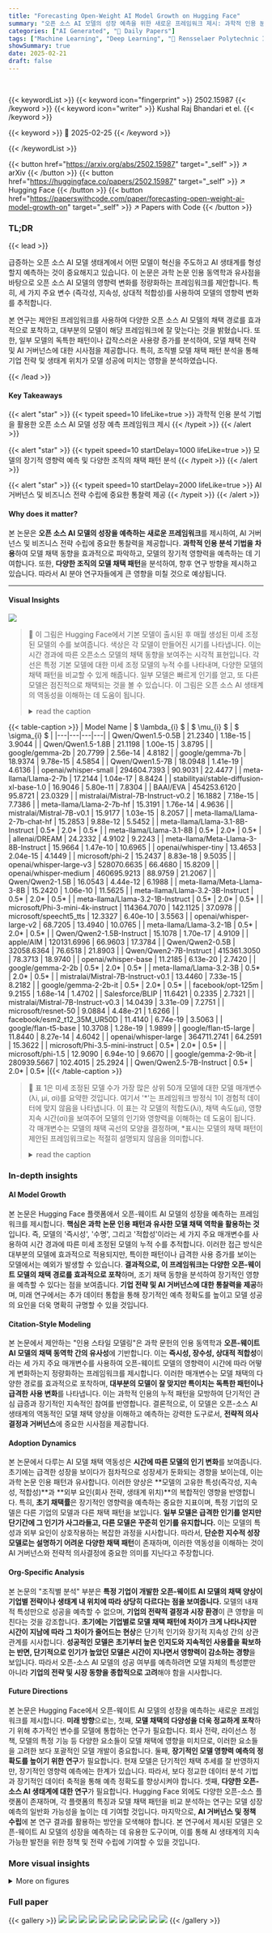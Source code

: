 ```yaml
---
title: "Forecasting Open-Weight AI Model Growth on Hugging Face"
summary: "오픈 소스 AI 모델의 성장 예측을 위한 새로운 프레임워크 제시: 과학적 인용 분석 기법을 활용, 모델 채택 동향 정확히 예측"
categories: ["AI Generated", "🤗 Daily Papers"]
tags: ["Machine Learning", "Deep Learning", "🏢 Rensselaer Polytechnic Institute",]
showSummary: true
date: 2025-02-21
draft: false
---
```


<br>

{{< keywordList >}}
{{< keyword icon="fingerprint" >}} 2502.15987 {{< /keyword >}}
{{< keyword icon="writer" >}} Kushal Raj Bhandari et el. {{< /keyword >}}
 
{{< keyword >}} 🤗 2025-02-25 {{< /keyword >}}
 
{{< /keywordList >}}

{{< button href="https://arxiv.org/abs/2502.15987" target="_self" >}}
↗ arXiv
{{< /button >}}
{{< button href="https://huggingface.co/papers/2502.15987" target="_self" >}}
↗ Hugging Face
{{< /button >}}
{{< button href="https://paperswithcode.com/paper/forecasting-open-weight-ai-model-growth-on" target="_self" >}}
↗ Papers with Code
{{< /button >}}




### TL;DR


{{< lead >}}

급증하는 오픈 소스 AI 모델 생태계에서 어떤 모델이 혁신을 주도하고 AI 생태계를 형성할지 예측하는 것이 중요해지고 있습니다. 이 논문은 과학 논문 인용 동역학과 유사점을 바탕으로 오픈 소스 AI 모델의 영향력 변화를 정량화하는 프레임워크를 제안합니다.  특히, 세 가지 주요 변수 (즉각성, 지속성, 상대적 적합성)를 사용하여 모델의 영향력 변화를 추적합니다.

본 연구는 제안된 프레임워크를 사용하여 다양한 오픈 소스 AI 모델의 채택 경로를 효과적으로 포착하고, 대부분의 모델이 해당 프레임워크에 잘 맞는다는 것을 밝혔습니다.  또한, 일부 모델의 독특한 패턴이나 갑작스러운 사용량 증가를 분석하여,  모델 채택 전략 및 AI 거버넌스에 대한 시사점을 제공합니다. 특히, 조직별 모델 채택 패턴 분석을 통해 기업 전략 및 생태계 위치가 모델 성공에 미치는 영향을 분석하였습니다.

{{< /lead >}}


#### Key Takeaways

{{< alert "star" >}}
{{< typeit speed=10 lifeLike=true >}} 과학적 인용 분석 기법을 활용한 오픈 소스 AI 모델 성장 예측 프레임워크 제시 {{< /typeit >}}
{{< /alert >}}

{{< alert "star" >}}
{{< typeit speed=10 startDelay=1000 lifeLike=true >}} 모델의 장기적 영향력 예측 및 다양한 조직의 채택 패턴 분석 {{< /typeit >}}
{{< /alert >}}

{{< alert "star" >}}
{{< typeit speed=10 startDelay=2000 lifeLike=true >}} AI 거버넌스 및 비즈니스 전략 수립에 중요한 통찰력 제공 {{< /typeit >}}
{{< /alert >}}

#### Why does it matter?
본 논문은 **오픈 소스 AI 모델의 성장을 예측하는 새로운 프레임워크**를 제시하여, AI 거버넌스 및 비즈니스 전략 수립에 중요한 통찰력을 제공합니다. **과학적 인용 분석 기법을 차용**하여 모델 채택 동향을 효과적으로 파악하고, 모델의 장기적 영향력을 예측하는 데 기여합니다. 또한, **다양한 조직의 모델 채택 패턴**을 분석하여, 향후 연구 방향을 제시하고 있습니다. 따라서 AI 분야 연구자들에게 큰 영향을 미칠 것으로 예상됩니다.

------
#### Visual Insights



![](https://arxiv.org/html/2502.15987/x1.png)

> 🔼 이 그림은 Hugging Face에서 기본 모델이 출시된 후 매월 생성된 미세 조정된 모델의 수를 보여줍니다. 색상은 각 모델이 만들어진 시기를 나타냅니다. 이는 시간 경과에 따른 오픈소스 모델의 채택 동향을 보여주는 시각적 표현입니다.  각 선은 특정 기본 모델에 대한 미세 조정 모델의 누적 수를 나타내며, 다양한 모델의 채택 패턴을 비교할 수 있게 해줍니다.  일부 모델은 빠르게 인기를 얻고, 또 다른 모델은 점진적으로 채택되는 것을 볼 수 있습니다. 이 그림은 오픈 소스 AI 생태계의 역동성을 이해하는 데 도움이 됩니다.
> <details>
> <summary>read the caption</summary>
> Figure 1: Monthly number of fine-tuned models after a base model’s release, with colors denoting the time when it was created.
> </details>





{{< table-caption >}}
| Model Name | $
\lambda_{i}
$ | $
\mu_{i}
$ | $
\sigma_{i}
$ |
|---|---|---|---|
| Qwen/Qwen1.5-0.5B | 21.2340 | 1.18e-15 | 3.9044 |
| Qwen/Qwen1.5-1.8B | 21.1198 | 1.00e-15 | 3.8795 |
| google/gemma-2b | 20.7799 | 2.56e-14 | 4.8182 |
| google/gemma-7b | 18.9374 | 9.78e-15 | 4.5854 |
| Qwen/Qwen1.5-7B | 18.0948 | 1.41e-19 | 4.6136 |
| openai/whisper-small | 294604.7393 | 90.9031 | 22.4477 |
| meta-llama/Llama-2-7b | 17.2144 | 1.04e-17 | 8.8424 |
| stabilityai/stable-diffusion-xl-base-1.0 | 16.9046 | 5.80e-11 | 7.8304 |
| BAAI/EVA | 454253.6120 | 95.8721 | 23.0329 |
| mistralai/Mistral-7B-Instruct-v0.2 | 16.1882 | 7.18e-15 | 7.7386 |
| meta-llama/Llama-2-7b-hf | 15.3191 | 1.76e-14 | 4.9636 |
| mistralai/Mistral-7B-v0.1 | 15.9177 | 1.03e-15 | 8.2057 |
| meta-llama/Llama-2-7b-chat-hf | 15.2853 | 9.88e-12 | 5.5452 |
| meta-llama/Llama-3.1-8B-Instruct | 0.5* | 2.0* | 0.5* |
| meta-llama/Llama-3.1-8B | 0.5* | 2.0* | 0.5* |
| allenai/DREAM | 24.2332 | 4.9102 | 9.2243 |
| meta-llama/Meta-Llama-3-8B-Instruct | 15.9664 | 1.47e-10 | 10.6965 |
| openai/whisper-tiny | 13.4653 | 2.04e-15 | 4.1449 |
| microsoft/phi-2 | 15.2437 | 8.83e-18 | 9.5035 |
| openai/whisper-large-v3 | 528070.6635 | 66.4680 | 15.8209 |
| openai/whisper-medium | 460695.9213 | 88.9759 | 21.2067 |
| Qwen/Qwen2-1.5B | 16.0543 | 4.44e-12 | 6.1988 |
| meta-llama/Meta-Llama-3-8B | 15.2420 | 1.06e-10 | 11.5625 |
| meta-llama/Llama-3.2-3B-Instruct | 0.5* | 2.0* | 0.5* |
| meta-llama/Llama-3.2-1B-Instruct | 0.5* | 2.0* | 0.5* |
| microsoft/Phi-3-mini-4k-instruct | 114364.7070 | 142.1125 | 37.0978 |
| microsoft/speecht5_tts | 12.3327 | 6.40e-10 | 3.5563 |
| openai/whisper-large-v2 | 68.7205 | 13.4940 | 10.0765 |
| meta-llama/Llama-3.2-1B | 0.5* | 2.0* | 0.5* |
| Qwen/Qwen2-1.5B-Instruct | 15.1078 | 1.70e-17 | 4.9109 |
| apple/AIM | 120131.6996 | 66.9603 | 17.3784 |
| Qwen/Qwen2-0.5B | 32058.6364 | 76.6518 | 21.8903 |
| Qwen/Qwen2-7B-Instruct | 415361.3050 | 78.3713 | 18.9740 |
| openai/whisper-base | 11.2185 | 6.13e-20 | 2.7420 |
| google/gemma-2-2b | 0.5* | 2.0* | 0.5* |
| meta-llama/Llama-3.2-3B | 0.5* | 2.0* | 0.5* |
| mistralai/Mistral-7B-Instruct-v0.1 | 13.4460 | 7.33e-15 | 8.2182 |
| google/gemma-2-2b-it | 0.5* | 2.0* | 0.5* |
| facebook/opt-125m | 9.2155 | 1.68e-14 | 1.4702 |
| Salesforce/BLIP | 11.6421 | 0.2335 | 2.7321 |
| mistralai/Mistral-7B-Instruct-v0.3 | 14.0439 | 3.31e-09 | 7.2751 |
| microsoft/resnet-50 | 9.0884 | 4.48e-21 | 1.6266 |
| facebook/esm2_t12_35M_UR50D | 11.4140 | 6.74e-19 | 3.5063 |
| google/flan-t5-base | 10.3708 | 1.28e-19 | 1.9899 |
| google/flan-t5-large | 11.8440 | 8.27e-14 | 4.6042 |
| openai/whisper-large | 364711.2741 | 64.2591 | 15.3622 |
| microsoft/Phi-3.5-mini-instruct | 0.5* | 2.0* | 0.5* |
| microsoft/phi-1.5 | 12.9090 | 6.94e-10 | 9.6670 |
| google/gemma-2-9b-it | 280939.5667 | 102.4015 | 25.2924 |
| Qwen/Qwen2.5-7B-Instruct | 0.5* | 2.0* | 0.5* |{{< /table-caption >}}

> 🔼 표 1은 미세 조정된 모델 수가 가장 많은 상위 50개 모델에 대한 모델 매개변수 (λi, μi, σi)를 요약한 것입니다. 여기서 '*'는 프레임워크 방정식 1이 경험적 데이터에 맞지 않음을 나타냅니다. 이 표는 각 모델의 적합도(λi), 채택 속도(μi), 영향 지속 시간(σi)을 보여주어 모델의 인기와 영향력을 이해하는 데 도움이 됩니다.  각 매개변수는 모델의 채택 곡선의 모양을 결정하며, *표시는 모델의 채택 패턴이 제안된 프레임워크로는 적절히 설명되지 않음을 의미합니다.
> <details>
> <summary>read the caption</summary>
> Table 1: Summary of model parameters (λisubscript𝜆𝑖\lambda_{i}italic_λ start_POSTSUBSCRIPT italic_i end_POSTSUBSCRIPT, μisubscript𝜇𝑖\mu_{i}italic_μ start_POSTSUBSCRIPT italic_i end_POSTSUBSCRIPT, σisubscript𝜎𝑖\sigma_{i}italic_σ start_POSTSUBSCRIPT italic_i end_POSTSUBSCRIPT) for different top 50 models with the largest number of fine-tuned models. Here, “*” indicates the framework equation 1 failed to fit the empirical data.
> </details>





### In-depth insights


#### AI Model Growth
본 논문은 Hugging Face 플랫폼에서 오픈-웨이트 AI 모델의 성장을 예측하는 프레임워크를 제시합니다. **핵심은 과학 논문 인용 패턴과 유사한 모델 채택 역학을 활용하는 것**입니다.  즉, 모델의 '즉시성', '수명', 그리고 '적합성'이라는 세 가지 주요 매개변수를 사용하여 시간 경과에 따른 미세 조정된 모델의 누적 수를 추적합니다.  이러한 접근 방식은 대부분의 모델에 효과적으로 적용되지만, 특이한 패턴이나 급격한 사용 증가를 보이는 모델에서는 예외가 발생할 수 있습니다.  **결과적으로, 이 프레임워크는 다양한 오픈-웨이트 모델의 채택 경로를 효과적으로 포착**하며, 조기 채택 동향을 분석하여 장기적인 영향을 예측할 수 있다는 점을 보여줍니다.  **기업 전략 및 AI 거버넌스에 대한 통찰력을 제공**하며,  미래 연구에서는 추가 데이터 통합을 통해 장기적인 예측 정확도를 높이고 모델 성공의 요인을 더욱 명확히 규명할 수 있을 것입니다.

#### Citation-Style Modeling
본 논문에서 제안하는 "인용 스타일 모델링"은 과학 문헌의 인용 동역학과 **오픈-웨이트 AI 모델의 채택 동역학 간의 유사성**에 기반합니다.  이는 **즉시성, 장수성, 상대적 적합성**이라는 세 가지 주요 매개변수를 사용하여 오픈-웨이트 모델의 영향력이 시간에 따라 어떻게 변화하는지 정량화하는 프레임워크를 제시합니다. 이러한 매개변수는 모델 채택의 다양한 경로를 효과적으로 포착하며, **대부분의 모델이 잘 맞지만 특이치는 독특한 패턴이나 급격한 사용 변화**를 나타냅니다.  이는 과학적 인용의 누적 패턴을 모방하여 단기적인 관심 급증과 장기적인 지속적인 참여를 반영합니다.  결론적으로, 이 모델은 오픈-소스 AI 생태계의 역동적인 모델 채택 양상을 이해하고 예측하는 강력한 도구로서, **전략적 의사결정과 거버넌스**에 중요한 시사점을 제공합니다.

#### Adoption Dynamics
본 논문에서 다루는 AI 모델 채택 역동성은 **시간에 따른 모델의 인기 변화**를 보여줍니다.  초기에는 급격한 성장을 보이다가 점차적으로 성장세가 둔화되는 경향을 보이는데, 이는 과학 논문 인용 패턴과 유사합니다.  이러한 양상은 **모델의 고유한 특성(즉각성, 지속성, 적합성)**과 **외부 요인(회사 전략, 생태계 위치)**의 복합적인 영향을 반영합니다. 특히, **초기 채택률**은 장기적인 영향력을 예측하는 중요한 지표이며, 특정 기업의 모델은 다른 기업의 모델과 다른 채택 패턴을 보입니다.  **일부 모델은 급격한 인기를 얻지만 단기간에 그 인기가 사그라들고, 다른 모델은 꾸준히 인기를 유지합니다.** 이는 모델의 특성과 외부 요인이 상호작용하는 복잡한 과정을 시사합니다.  따라서, **단순한 지수적 성장 모델로는 설명하기 어려운 다양한 채택 패턴**이 존재하며, 이러한 역동성을 이해하는 것이 AI 거버넌스와 전략적 의사결정에 중요한 의미를 지닌다고 주장합니다.

#### Org-Specific Analysis
본 논문의 "조직별 분석" 부분은 **특정 기업이 개발한 오픈-웨이트 AI 모델의 채택 양상이 기업별 전략이나 생태계 내 위치에 따라 상당히 다르다는 점을 보여줍니다.**  모델의 내재적 특성만으로 성공을 예측할 수 없으며, **기업의 전략적 결정과 시장 환경**이 큰 영향을 미친다는 것을 강조합니다.  **초기에는 기업별로 모델 채택 패턴에 차이가 크게 나타나지만 시간이 지남에 따라 그 차이가 줄어드는 현상**은 단기적 인기와 장기적 지속성 간의 상관관계를 시사합니다.  **성공적인 모델은 초기부터 높은 인지도와 지속적인 사용률을 확보하는 반면, 단기적으로 인기가 높았던 모델은 시간이 지나면서 영향력이 감소하는 경향**을 보입니다. 따라서 오픈-소스 AI 모델의 성공 여부를 예측하려면 모델 자체의 특성뿐만 아니라 **기업의 전략 및 시장 동향을 종합적으로 고려**해야 함을 시사합니다.

#### Future Directions
본 논문은 Hugging Face에서 오픈-웨이트 AI 모델의 성장을 예측하는 새로운 프레임워크를 제시합니다. **미래 방향**으로는, 첫째, **모델 채택의 다양성을 더욱 정교하게 포착**하기 위해 추가적인 변수를 모델에 통합하는 연구가 필요합니다. 회사 전략, 라이선스 정책, 모델의 특정 기능 등 다양한 요소들이 모델 채택에 영향을 미치므로, 이러한 요소들을 고려한 보다 포괄적인 모델 개발이 중요합니다. 둘째, **장기적인 모델 영향력 예측의 정확도를 높이기 위한 연구**가 필요합니다. 현재 모델은 단기적인 채택 추세를 잘 반영하지만, 장기적인 영향력 예측에는 한계가 있습니다. 따라서, 보다 정교한 데이터 분석 기법과 장기적인 데이터 축적을 통해 예측 정확도를 향상시켜야 합니다. 셋째, **다양한 오픈-소스 AI 생태계에 대한 연구**가 필요합니다. Hugging Face 외에도 다양한 오픈-소스 플랫폼이 존재하며, 각 플랫폼의 특징과 모델 채택 패턴을 비교 분석하는 연구는 모델 성장 예측의 일반화 가능성을 높이는 데 기여할 것입니다. 마지막으로, **AI 거버넌스 및 정책 수립**에 본 연구 결과를 활용하는 방안을 모색해야 합니다. 본 연구에서 제시된 모델은 오픈-웨이트 AI 모델의 성장을 예측하는 데 유용한 도구이며, 이를 통해 AI 생태계의 지속 가능한 발전을 위한 정책 및 전략 수립에 기여할 수 있을 것입니다.


### More visual insights

<details>
<summary>More on figures
</summary>


![](https://arxiv.org/html/2502.15987/x2.png)

> 🔼 그림 2는 개방형 가중치 AI 모델의 채택 역학을 이해하는 데 사용된 세 가지 주요 매개변수(즉각성(μi), 수명(σi), 상대적 적합도(λi))의 분포와 상관관계를 보여줍니다. (a)는 각 매개변수의 분포를 히스토그램으로 나타내며, 대부분의 모델이 특정 범위에 집중되어 있지만 일부는 극단적인 값을 가지는 이상치를 보임을 보여줍니다. (b)는 로그 스케일 축을 사용하여 즉각성, 수명, 상대적 적합도 간의 상관 관계를 산점도로 나타냅니다. 이는 모델의 채택 패턴의 다양성을 보여주는 것으로, 빠르게 성장하지만 단명하는 모델, 느리지만 지속적인 성장을 보이는 모델 등 다양한 양상을 시각적으로 보여줍니다.
> <details>
> <summary>read the caption</summary>
> Figure 2: (a) Distribution of values for λ𝜆\lambdaitalic_λ, μ𝜇\muitalic_μ, and σ𝜎\sigmaitalic_σ. (b) Pairwise relationships among immediacy (μisubscript𝜇𝑖\mu_{i}italic_μ start_POSTSUBSCRIPT italic_i end_POSTSUBSCRIPT), longevity (σisubscript𝜎𝑖\sigma_{i}italic_σ start_POSTSUBSCRIPT italic_i end_POSTSUBSCRIPT), and relative fitness (λisubscript𝜆𝑖\lambda_{i}italic_λ start_POSTSUBSCRIPT italic_i end_POSTSUBSCRIPT) on log-scale axes.
> </details>



![](https://arxiv.org/html/2502.15987/x3.png)

> 🔼 그림 3은 시간 경과에 따른 개방형 가중치 AI 모델의 채택 동향을 보여줍니다. 특히 상대적 적합도(λi)가 1에서 10 사이인 모델들에 대해 2개월, 6개월, 12개월 시점에서 미세 조정된 모델의 누적 수를 회사별로 나누어 밀도 그래프로 표현했습니다. 이는 각 회사의 모델들이 얼마나 빠르게 그리고 얼마나 오랫동안 채택되는지를 보여주는 시각적 자료입니다.  각 회사의 모델들이 시간이 지남에 따라 어떻게 다른 방식으로 채택되는지를 비교하여 분석할 수 있습니다.
> <details>
> <summary>read the caption</summary>
> Figure 3: Density plots illustrating the cumulative number of fine-tuned models for relative fitness of (1≤λi≤101subscript𝜆𝑖101\leq\lambda_{i}\leq 101 ≤ italic_λ start_POSTSUBSCRIPT italic_i end_POSTSUBSCRIPT ≤ 10) at the 2-month, 6-month, and 12-month marks, segmented by companies.
> </details>



![](https://arxiv.org/html/2502.15987/x4.png)

> 🔼 그림 4는 기본 모델이 공개된 이후 매월 누적된 미세 조정 모델의 수를 보여줍니다. 색상은 기본 모델의 생성 연도를 나타내며, 시간에 따른 미세 조정 패턴의 추세를 보여줍니다. 이 그래프는 시간이 지남에 따라 특정 기본 모델에 대한 미세 조정 모델의 수가 어떻게 변하는지 보여주어, 모델의 인기도와 영향력을 시각적으로 파악하는 데 도움이 됩니다. 각 선은 특정 기본 모델에 대한 미세 조정 모델의 누적 수를 나타내며, 색상은 모델이 처음 출시된 연도를 나타냅니다. 이를 통해 시간에 따른 모델의 인기 변화 추세와 미세 조정 패턴을 파악할 수 있습니다.
> <details>
> <summary>read the caption</summary>
> Figure 4: Monthly cumulative number of fine-tuned models following the release of the base model, with colors indicating the base models’ creation years, illustrating trends in fine-tuning patterns over time.
> </details>



![](https://arxiv.org/html/2502.15987/x5.png)

> 🔼 그림 5는 각 하위 그림이 하나의 모델을 나타내는 것을 보여줍니다. x축은 모델 공개 후 시간(월)을, y축은 로그 스케일 상의 누적 수치(citsuberscriptsubscript𝑐𝑖𝑡c_{i}^{t})를 나타냅니다. 빨간색 점은 실제 데이터 지점을, 파란색 곡선은 추출된 매개변수 (λisubscript𝜆𝑖 λ_{i}, μisubscript𝜇𝑖 μ_{i}, σisubscript𝜎𝑖 σ_{i})를 사용한 적합 함수를 나타냅니다. 이 그림은 다양한 AI 모델의 누적 채택 경향을 시간에 따라 보여주며, 각 하위 그림은 특정 모델을 나타냅니다. x축은 시간을, y축은 로그 스케일의 누적 수치를 나타냅니다. 빨간색 점은 실제 데이터 지점이고, 파란색 곡선은 추출된 매개변수를 사용한 적합 함수입니다. 이 함수는 대부분의 모델에 대한 누적 성장 패턴을 효과적으로 포착합니다.
> <details>
> <summary>read the caption</summary>
> Figure 5: Each subplot represents models, where the x-axis denotes the time, t(month), after release, and the y-axis represents the cumulative count (citsuperscriptsubscript𝑐𝑖𝑡c_{i}^{t}italic_c start_POSTSUBSCRIPT italic_i end_POSTSUBSCRIPT start_POSTSUPERSCRIPT italic_t end_POSTSUPERSCRIPT) on a logarithmic scale. Red dots indicate empirical data points, while blue curves correspond to the fitted function using the extracted parameters (λisubscript𝜆𝑖\lambda_{i}italic_λ start_POSTSUBSCRIPT italic_i end_POSTSUBSCRIPT, μisubscript𝜇𝑖\mu_{i}italic_μ start_POSTSUBSCRIPT italic_i end_POSTSUBSCRIPT, σisubscript𝜎𝑖\sigma_{i}italic_σ start_POSTSUBSCRIPT italic_i end_POSTSUBSCRIPT).
> </details>



![](https://arxiv.org/html/2502.15987/x6.png)

> 🔼 그림 6은 Allen AI, Amazon, Apple, 베이징 인공지능 아카데미(BAAI), CohereAI, DeepSeek 등 여러 기업의 모델에 대해 시간 경과에 따른 미세 조정된 모델의 누적 수를 보여줍니다.  각 기업의 여러 모델에 대한 미세 조정된 모델의 누적 수를 월별로 나타낸 그래프가 여러 개 표시되어 있습니다. 이 그래프를 통해 각 기업의 모델 채택 패턴과 시간에 따른 변화를 비교 분석할 수 있습니다.  특히, 각 모델의 초기 도입 속도와 장기적인 영향력을 파악하는 데 도움이 됩니다.
> <details>
> <summary>read the caption</summary>
> Figure 6: The cumulative number of fine-tuned models (ctsubscript𝑐𝑡c_{t}italic_c start_POSTSUBSCRIPT italic_t end_POSTSUBSCRIPT) over time (months) for Allen AI, Amazon, Apple, Beijing Academy of Artificial Intelligence(BAAI), CohereAI and DeepSeek.
> </details>



![](https://arxiv.org/html/2502.15987/x7.png)

> 🔼 그림 7은 Meta, Google, Hugging Face, IBM, Microsoft 및 MistralAI의 시간 경과에 따른 미세 조정된 모델의 누적 수(ct)를 보여줍니다. 각 회사의 모델에 대한 미세 조정된 모델의 누적 수는 시간이 지남에 따라 달라지는데, 이는 각 회사의 전략, 모델의 인기, 그리고 AI 생태계의 전반적인 동향을 반영합니다. 이 그래프는 각 회사의 모델 채택 패턴과 성장 속도를 비교 분석하는 데 유용합니다. 특히, 초기에는 빠른 성장세를 보이다가 시간이 지날수록 성장 속도가 완만해지는 모습을 확인할 수 있습니다.
> <details>
> <summary>read the caption</summary>
> Figure 7: The cumulative number of fine-tuned models (ctsubscript𝑐𝑡c_{t}italic_c start_POSTSUBSCRIPT italic_t end_POSTSUBSCRIPT) over time (months) for Meta, Google, HuggingFace, IBM, Microsoft, and MistralAI.
> </details>



![](https://arxiv.org/html/2502.15987/x8.png)

> 🔼 그림 8은 Nvidia, OpenAI, Qwen, Salesforce, StabilityAI 등 다섯 개 회사의 모델에 대해 시간 경과에 따른 미세 조정된 모델의 누적 수를 보여줍니다.  각 회사별로 여러 모델이 있을 수 있으며, 그래프는 각 모델의 미세 조정 횟수를 시간에 따라 누적하여 나타냅니다. 이를 통해 각 회사의 모델이 얼마나 널리 채택되고 활용되는지, 그리고 그 추세가 어떻게 변화하는지를 시각적으로 파악할 수 있습니다.  x축은 월 단위 시간, y축은 누적 미세 조정 모델 수를 나타냅니다. 각 선은 특정 회사의 모델들을 나타내며, 선의 기울기는 모델 채택의 속도를 반영합니다.  선이 가파를수록 모델이 빠르게 채택되었음을 의미합니다.
> <details>
> <summary>read the caption</summary>
> Figure 8: The cumulative number of fine-tuned models (ctsubscript𝑐𝑡c_{t}italic_c start_POSTSUBSCRIPT italic_t end_POSTSUBSCRIPT) over time (months) for Nvidia, OpenAI, Qwen, Salesforce, and StabilityAI.
> </details>



![](https://arxiv.org/html/2502.15987/x9.png)

> 🔼 그림 9는 누적 다운로드 수가 가장 많은 모델 순으로 정렬된 개별 모델에 대한 시간(일) 경과에 따른 누적 다운로드 수의 선 그래프를 보여줍니다. 파란색 선은 인용 모델을 사용한 예측 경로입니다. 각 모델의 누적 다운로드 수는 출시 초기에는 급격히 증가하지만 시간이 지남에 따라 성장률이 감소하는 포화 패턴을 따릅니다. 이는 초기 사용자들이 모델을 신속하게 채택하지만, 경쟁력 있는 새로운 모델이 출시됨에 따라 기존 모델에 대한 관심이 줄어들기 때문입니다. 이 패턴은 다운로드 곡선에 대한 예측 경로와 잘 일치하여 모델의 성능을 보여줍니다. 
> <details>
> <summary>read the caption</summary>
> Figure 9: The line plot of the cumulative number of downloads over time (day) for individual models ordered based on the most cumulative downloads. The blue plot is the predictive trajectory using the citation model.
> </details>



![](https://arxiv.org/html/2502.15987/x10.png)

> 🔼 그림 10은 최근 인기 있는 DeepSeek 모델에 대한 다운로드 수를 예측한 결과를 보여줍니다. 검은색 선은 출시 후 최대 75일까지 DeepSeek 모델의 누적 다운로드 수를 예측한 것입니다. 각 모델별 다운로드 수의 시간에 따른 변화를 보여주는 여러 개의 그래프가 포함되어 있습니다. 각 그래프는 실제 다운로드 수(색깔 있는 마커)와 예측된 누적 다운로드 수(검은색 선)를 모두 나타냅니다. 이 그림은 모델의 인기와 다운로드 수의 추세를 파악하는 데 도움을 줍니다.
> <details>
> <summary>read the caption</summary>
> Figure 10: Predicting number of downloads of recently popular DeepSeek models. The black line plot predicts the cumulative number of downloads of DeepSeek models up to 75 days after its release.
> </details>



</details>






### Full paper

{{< gallery >}}
<img src="paper_images/1.png" class="grid-w50 md:grid-w33 xl:grid-w25" />
<img src="paper_images/2.png" class="grid-w50 md:grid-w33 xl:grid-w25" />
<img src="paper_images/3.png" class="grid-w50 md:grid-w33 xl:grid-w25" />
<img src="paper_images/4.png" class="grid-w50 md:grid-w33 xl:grid-w25" />
<img src="paper_images/5.png" class="grid-w50 md:grid-w33 xl:grid-w25" />
<img src="paper_images/6.png" class="grid-w50 md:grid-w33 xl:grid-w25" />
<img src="paper_images/7.png" class="grid-w50 md:grid-w33 xl:grid-w25" />
<img src="paper_images/8.png" class="grid-w50 md:grid-w33 xl:grid-w25" />
<img src="paper_images/9.png" class="grid-w50 md:grid-w33 xl:grid-w25" />
<img src="paper_images/10.png" class="grid-w50 md:grid-w33 xl:grid-w25" />
<img src="paper_images/11.png" class="grid-w50 md:grid-w33 xl:grid-w25" />
{{< /gallery >}}